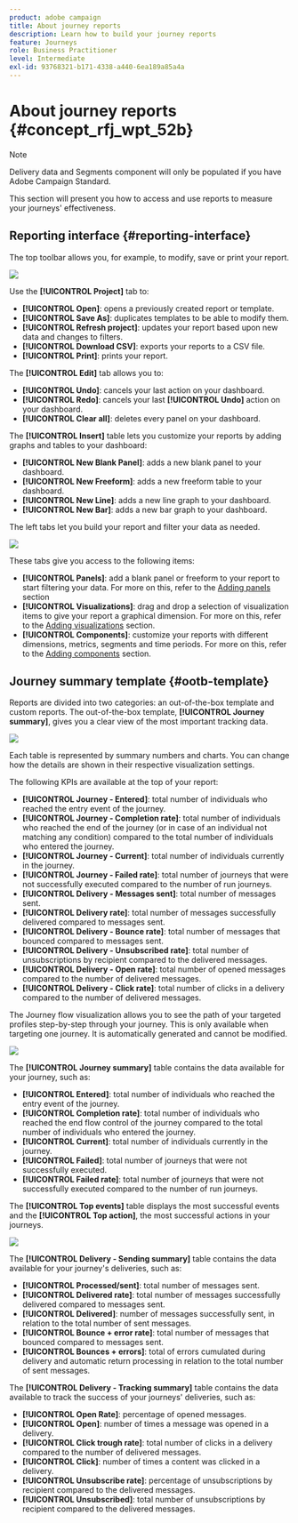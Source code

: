 ```yaml
---
product: adobe campaign
title: About journey reports
description: Learn how to build your journey reports
feature: Journeys
role: Business Practitioner
level: Intermediate
exl-id: 93768321-b171-4338-a440-6ea189a85a4a
---
```

# About journey reports {#concept_rfj_wpt_52b}

>[!NOTE]
>
>Delivery data and Segments component will only be populated if you have Adobe Campaign Standard.

This section will present you how to access and use reports to measure your journeys' effectiveness.

## Reporting interface {#reporting-interface}

The top toolbar allows you, for example, to modify, save or print your report.

![](../assets/dynamic_report_toolbar.png)

Use the **[!UICONTROL Project]** tab to:

* **[!UICONTROL Open]**: opens a previously created report or template.
* **[!UICONTROL Save As]**: duplicates templates to be able to modify them.
* **[!UICONTROL Refresh project]**: updates your report based upon new data and changes to filters.
* **[!UICONTROL Download CSV]**: exports your reports to a CSV file.
* **[!UICONTROL Print]**: prints your report.

The **[!UICONTROL Edit]** tab allows you to:

* **[!UICONTROL Undo]**: cancels your last action on your dashboard.
* **[!UICONTROL Redo]**: cancels your last **[!UICONTROL Undo]** action on your dashboard.
* **[!UICONTROL Clear all]**: deletes every panel on your dashboard.

The **[!UICONTROL Insert]** table lets you customize your reports by adding graphs and tables to your dashboard:

* **[!UICONTROL New Blank Panel]**: adds a new blank panel to your dashboard.
* **[!UICONTROL New Freeform]**: adds a new freeform table to your dashboard.
* **[!UICONTROL New Line]**: adds a new line graph to your dashboard.
* **[!UICONTROL New Bar]**: adds a new bar graph to your dashboard.

The left tabs let you build your report and filter your data as needed.

![](../assets/dynamic_report_interface.png)

These tabs give you access to the following items:

* **[!UICONTROL Panels]**: add a blank panel or freeform to your report to start filtering your data. For more on this, refer to the [Adding panels](../reporting/creating-your-journey-reports.md#adding-panels) section
* **[!UICONTROL Visualizations]**: drag and drop a selection of visualization items to give your report a graphical dimension. For more on this, refer to the [Adding visualizations](../reporting/creating-your-journey-reports.md#adding-visualizations) section.
* **[!UICONTROL Components]**: customize your reports with different dimensions, metrics, segments and time periods. For more on this, refer to the [Adding components](../reporting/creating-your-journey-reports.md#adding-components) section.

## Journey summary template {#ootb-template}

Reports are divided into two categories: an out-of-the-box template and custom reports.
The out-of-the-box template, **[!UICONTROL Journey summary]**, gives you a clear view of the most important tracking data.

 ![](../assets/dynamic_report_journey_8.png)

Each table is represented by summary numbers and charts. You can change how the details are shown in their respective visualization settings.

 The following KPIs are available at the top of your report:

* **[!UICONTROL Journey - Entered]**: total number of individuals who reached the entry event of the journey.
* **[!UICONTROL Journey - Completion rate]**: total number of individuals who reached the end of the journey (or in case of an individual not matching any condition) compared to the total number of individuals who entered the journey.
* **[!UICONTROL Journey - Current]**: total number of individuals currently in the journey.
* **[!UICONTROL Journey - Failed rate]**: total number of journeys that were not successfully executed compared to the number of run journeys.
* **[!UICONTROL Delivery - Messages sent]**: total number of messages sent.
* **[!UICONTROL Delivery rate]**: total number of messages successfully delivered compared to messages sent.
* **[!UICONTROL Delivery - Bounce rate]**: total number of messages that bounced compared to messages sent.
* **[!UICONTROL Delivery - Unsubscribed rate]**: total number of unsubscriptions by recipient compared to the delivered messages.
* **[!UICONTROL Delivery - Open rate]**: total number of opened messages compared to the number of delivered messages.
* **[!UICONTROL Delivery - Click rate]**: total number of clicks in a delivery compared to the number of delivered messages.

The Journey flow visualization allows you to see the path of your targeted profiles step-by-step through your journey. This is only available when targeting one journey. It is automatically generated and cannot be modified.

 ![](../assets/dynamic_report_journey_10.png)

The **[!UICONTROL Journey summary]** table contains the data available for your journey, such as:

* **[!UICONTROL Entered]**: total number of individuals who reached the entry event of the journey.
* **[!UICONTROL Completion rate]**: total number of individuals who reached the end flow control of the journey compared to the total number of individuals who entered the journey.
* **[!UICONTROL Current]**: total number of individuals currently in the journey.
* **[!UICONTROL Failed]**: total number of journeys that were not successfully executed.
* **[!UICONTROL Failed rate]**: total number of journeys that were not successfully executed compared to the number of run journeys.

The **[!UICONTROL Top events]** table displays the most successful events and the **[!UICONTROL Top action]**, the most successful actions in your journeys.

 ![](../assets/dynamic_report_journey_11.png)

The **[!UICONTROL Delivery - Sending summary]** table contains the data available for your journey's deliveries, such as:

* **[!UICONTROL Processed/sent]**: total number of messages sent.
* **[!UICONTROL Delivered rate]**: total number of messages successfully delivered compared to messages sent.
* **[!UICONTROL Delivered]**: number of messages successfully sent, in relation to the total number of sent messages.
* **[!UICONTROL Bounce + error rate]**: total number of messages that bounced compared to messages sent.
* **[!UICONTROL Bounces + errors]**: total of errors cumulated during delivery and automatic return processing in relation to the total number of sent messages.

The **[!UICONTROL Delivery - Tracking summary]** table contains the data available to track the success of your journeys' deliveries, such as:

* **[!UICONTROL Open Rate]**: percentage of opened messages.
* **[!UICONTROL Open]**: number of times a message was opened in a delivery.
* **[!UICONTROL Click trough rate]**: total number of clicks in a delivery compared to the number of delivered messages.
* **[!UICONTROL Click]**: number of times a content was clicked in a delivery.
* **[!UICONTROL Unsubscribe rate]**: percentage of unsubscriptions by recipient compared to the delivered messages.
* **[!UICONTROL Unsubscribed]**: total number of unsubscriptions by recipient compared to the delivered messages.
